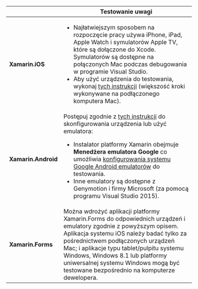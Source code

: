 ||Testowanie uwagi|
|---|---|
|**Xamarin.iOS**|<ul><li>Najłatwiejszym sposobem na rozpoczęcie pracy używa iPhone, iPad, Apple Watch i symulatorów Apple TV, które są dołączone do Xcode. Symulatorów są dostępne na połączonych Mac podczas debugowania w programie Visual Studio.</li> <li>Aby użyć urządzenia do testowania, wykonaj <a href="~/ios/get-started/installation/device-provisioning/index.md">tych instrukcji</a> (większość kroki wykonywane na podłączonego komputera Mac).</li></ul>|
|**Xamarin.Android**|Postępuj zgodnie z <a href="~/android/get-started/installation/set-up-device-for-development.md">tych instrukcji</a> do skonfigurowania urządzenia lub użyć emulatora: <ul><li>Instalator platformy Xamarin obejmuje <b>Menedżera emulatora Google</b> co umożliwia <a href="~/android/deploy-test/debugging/android-sdk-emulator/index.md">konfigurowania systemu Google Android emulatorów</a> do testowania.</li><li>Inne emulatory są dostępne z Genymotion i firmy Microsoft (za pomocą programu Visual Studio 2015).</li></ul>|
|**Xamarin.Forms**|Można wdrożyć aplikacji platformy Xamarin.Forms do odpowiednich urządzeń i emulatory zgodnie z powyższym opisem. Aplikacja systemu iOS należy badać tylko za pośrednictwem podłączonych urządzeń Mac; i aplikacje typu tablet/pulpitu systemu Windows, Windows 8.1 lub platformy uniwersalnej systemu Windows mogą być testowane bezpośrednio na komputerze dewelopera.|
